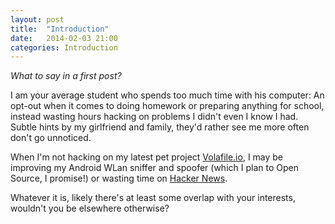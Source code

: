 ```yaml
---
layout: post
title:  "Introduction"
date:   2014-02-03 21:00
categories: Introduction 
---
```


*What to say in a first post?*

I am your average student who spends too much time with his computer: An opt-out 
when it comes to doing homework or preparing anything for school, instead wasting
hours hacking on problems I didn't even I know I had. Subtle hints by my
girlfriend and family, they'd rather see me more often don't go unnoticed.

When I'm not hacking on my latest pet project
[Volafile.io](http://volafile.io), I may be improving my Android WLan sniffer
and spoofer (which I plan to Open Source, I promise!) or wasting time on 
[Hacker News](http://news.ycombinator.com).

Whatever it is, likely there's at least some overlap with your interests,
wouldn't you be elsewhere otherwise?

